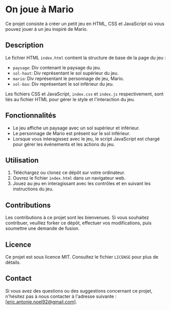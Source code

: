 # On joue à Mario

Ce projet consiste à créer un petit jeu en HTML, CSS et JavaScript où vous pouvez jouer à un jeu inspiré de Mario.

## Description

Le fichier HTML `index.html` contient la structure de base de la page du jeu :

- `paysage`: Div contenant le paysage du jeu.
- `sol-haut`: Div représentant le sol supérieur du jeu.
- `mario`: Div représentant le personnage de jeu, Mario.
- `sol-bas`: Div représentant le sol inférieur du jeu.

Les fichiers CSS et JavaScript, `index.css` et `index.js` respectivement, sont liés au fichier HTML pour gérer le style et l'interaction du jeu.

## Fonctionnalités

- Le jeu affiche un paysage avec un sol supérieur et inférieur.
- Le personnage de Mario est présent sur le sol inférieur.
- Lorsque vous interagissez avec le jeu, le script JavaScript est chargé pour gérer les événements et les actions du jeu.

## Utilisation

1. Téléchargez ou clonez ce dépôt sur votre ordinateur.
2. Ouvrez le fichier `index.html` dans un navigateur web.
3. Jouez au jeu en interagissant avec les contrôles et en suivant les instructions du jeu.

## Contributions

Les contributions à ce projet sont les bienvenues. Si vous souhaitez contribuer, veuillez forker ce dépôt, effectuer vos modifications, puis soumettre une demande de fusion.

## Licence

Ce projet est sous licence MIT. Consultez le fichier `LICENSE` pour plus de détails.

## Contact

Si vous avez des questions ou des suggestions concernant ce projet, n'hésitez pas à nous contacter à l'adresse suivante : [eric.antonie.noel92@gmail.com].
